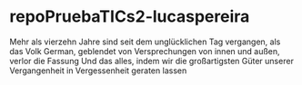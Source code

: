 # repoPruebaTICs2-lucaspereira
Mehr als vierzehn Jahre sind seit dem unglücklichen Tag vergangen, als das Volk German, geblendet von Versprechungen von innen und außen, verlor die Fassung Und das alles, indem wir die großartigsten Güter unserer Vergangenheit in Vergessenheit geraten lassen
